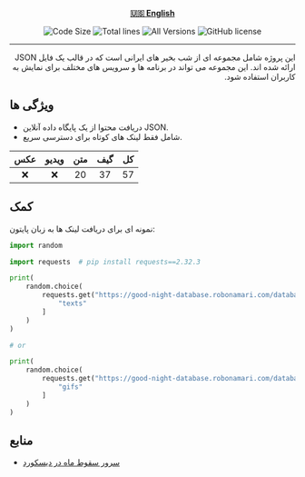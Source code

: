 <div align="center">

[**🇺🇸 English**](../../README.md)

</div>

<p align="center">
    <img src="https://img.shields.io/github/languages/code-size/robonamari/Good_Night-database?style=flat" alt="Code Size">
    <img src="https://tokei.rs/b1/github/robonamari/Good_Night-database?style=flat" alt="Total lines">
    <img src="https://img.shields.io/badge/all%20languages-all%20Versions-blue" alt="All Versions">
    <img src="https://img.shields.io/github/license/robonamari/Good_Night-database" alt="GitHub license">
</p>

---

<p dir="rtl">
این پروژه شامل مجموعه ای از شب بخیر های ایرانی است که در قالب یک فایل JSON ارائه شده اند. این مجموعه می تواند در برنامه ها و سرویس های مختلف برای نمایش به کاربران استفاده شود.

## ویژگی ها

- دریافت محتوا از یک پایگاه داده آنلاین JSON.
- شامل فقط لینک های کوتاه برای دسترسی سریع.

| عکس | ویدیو | متن | گیف | کل  |
| :-: | :---: | :-: | :-: | :-: |
| :x: |  :x:  | 20  | 37  | 57  |

## کمک

نمونه ای برای دریافت لینک ها به زبان پایتون:

```python
import random

import requests  # pip install requests==2.32.3

print(
    random.choice(
        requests.get("https://good-night-database.robonamari.com/database.json").json()[
            "texts"
        ]
    )
)

# or

print(
    random.choice(
        requests.get("https://good-night-database.robonamari.com/database.json").json()[
            "gifs"
        ]
    )
)
```

## منابع

- [سرور سقوط ماه در دیسکورد](https://discord.gg/BsaC3QgEQz)
  </p>
